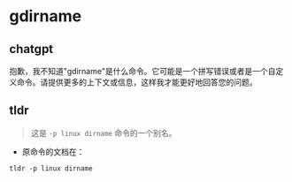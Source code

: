 # gdirname 
## chatgpt 
抱歉，我不知道"gdirname"是什么命令。它可能是一个拼写错误或者是一个自定义命令。请提供更多的上下文或信息，这样我才能更好地回答您的问题。 

## tldr 
 
> 这是 `-p linux dirname` 命令的一个别名。

- 原命令的文档在：

`tldr -p linux dirname`
